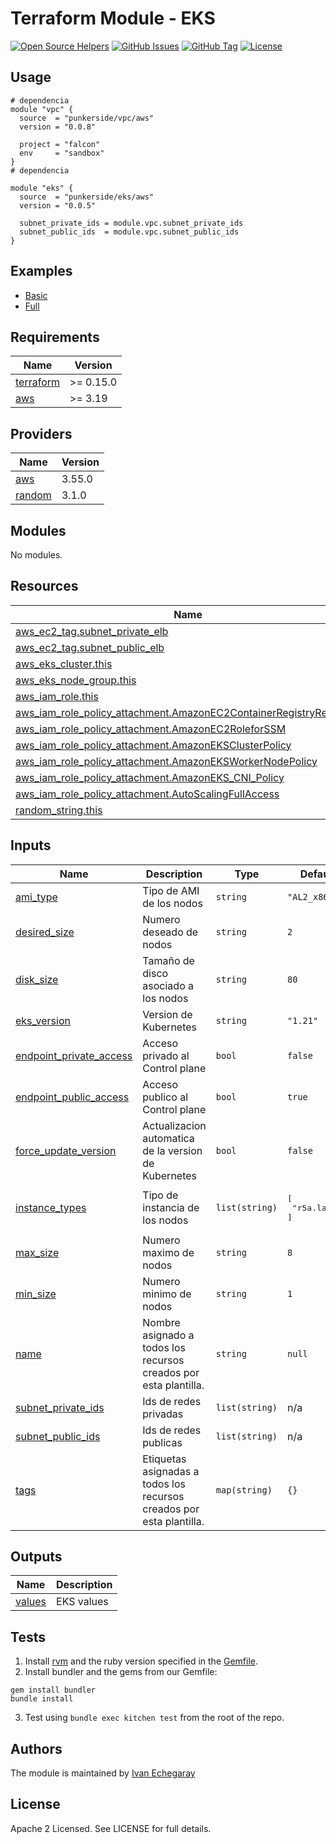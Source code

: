 # Terraform Module - EKS

[![Open Source Helpers](https://www.codetriage.com/punkerside/terraform-aws-eks/badges/users.svg)](https://www.codetriage.com/punkerside/terraform-aws-eks)
[![GitHub Issues](https://img.shields.io/github/issues/punkerside/terraform-aws-eks.svg)](https://github.com/punkerside/terraform-aws-eks/issues)
[![GitHub Tag](https://img.shields.io/github/tag-date/punkerside/terraform-aws-eks.svg?style=plastic)](https://github.com/punkerside/terraform-aws-eks/tags/)
[![License](https://img.shields.io/badge/License-Apache%202.0-blue.svg)](https://opensource.org/licenses/Apache-2.0)

## Usage

```hcl
# dependencia
module "vpc" {
  source  = "punkerside/vpc/aws"
  version = "0.0.8"

  project = "falcon"
  env     = "sandbox"
}
# dependencia

module "eks" {
  source  = "punkerside/eks/aws"
  version = "0.0.5"

  subnet_private_ids = module.vpc.subnet_private_ids
  subnet_public_ids  = module.vpc.subnet_public_ids
}
```

## Examples

* [Basic](https://github.com/punkerside/terraform-aws-eks/tree/master/examples/basic)
* [Full](https://github.com/punkerside/terraform-aws-eks/tree/master/examples/full)

<!-- BEGINNING OF PRE-COMMIT-TERRAFORM DOCS HOOK -->
## Requirements

| Name | Version |
|------|---------|
| <a name="requirement_terraform"></a> [terraform](#requirement\_terraform) | >= 0.15.0 |
| <a name="requirement_aws"></a> [aws](#requirement\_aws) | >= 3.19 |

## Providers

| Name | Version |
|------|---------|
| <a name="provider_aws"></a> [aws](#provider\_aws) | 3.55.0 |
| <a name="provider_random"></a> [random](#provider\_random) | 3.1.0 |

## Modules

No modules.

## Resources

| Name | Type |
|------|------|
| [aws_ec2_tag.subnet_private_elb](https://registry.terraform.io/providers/hashicorp/aws/latest/docs/resources/ec2_tag) | resource |
| [aws_ec2_tag.subnet_public_elb](https://registry.terraform.io/providers/hashicorp/aws/latest/docs/resources/ec2_tag) | resource |
| [aws_eks_cluster.this](https://registry.terraform.io/providers/hashicorp/aws/latest/docs/resources/eks_cluster) | resource |
| [aws_eks_node_group.this](https://registry.terraform.io/providers/hashicorp/aws/latest/docs/resources/eks_node_group) | resource |
| [aws_iam_role.this](https://registry.terraform.io/providers/hashicorp/aws/latest/docs/resources/iam_role) | resource |
| [aws_iam_role_policy_attachment.AmazonEC2ContainerRegistryReadOnly](https://registry.terraform.io/providers/hashicorp/aws/latest/docs/resources/iam_role_policy_attachment) | resource |
| [aws_iam_role_policy_attachment.AmazonEC2RoleforSSM](https://registry.terraform.io/providers/hashicorp/aws/latest/docs/resources/iam_role_policy_attachment) | resource |
| [aws_iam_role_policy_attachment.AmazonEKSClusterPolicy](https://registry.terraform.io/providers/hashicorp/aws/latest/docs/resources/iam_role_policy_attachment) | resource |
| [aws_iam_role_policy_attachment.AmazonEKSWorkerNodePolicy](https://registry.terraform.io/providers/hashicorp/aws/latest/docs/resources/iam_role_policy_attachment) | resource |
| [aws_iam_role_policy_attachment.AmazonEKS_CNI_Policy](https://registry.terraform.io/providers/hashicorp/aws/latest/docs/resources/iam_role_policy_attachment) | resource |
| [aws_iam_role_policy_attachment.AutoScalingFullAccess](https://registry.terraform.io/providers/hashicorp/aws/latest/docs/resources/iam_role_policy_attachment) | resource |
| [random_string.this](https://registry.terraform.io/providers/hashicorp/random/latest/docs/resources/string) | resource |

## Inputs

| Name | Description | Type | Default | Required |
|------|-------------|------|---------|:--------:|
| <a name="input_ami_type"></a> [ami\_type](#input\_ami\_type) | Tipo de AMI de los nodos | `string` | `"AL2_x86_64"` | no |
| <a name="input_desired_size"></a> [desired\_size](#input\_desired\_size) | Numero deseado de nodos | `string` | `2` | no |
| <a name="input_disk_size"></a> [disk\_size](#input\_disk\_size) | Tamaño de disco asociado a los nodos | `string` | `80` | no |
| <a name="input_eks_version"></a> [eks\_version](#input\_eks\_version) | Version de Kubernetes | `string` | `"1.21"` | no |
| <a name="input_endpoint_private_access"></a> [endpoint\_private\_access](#input\_endpoint\_private\_access) | Acceso privado al Control plane | `bool` | `false` | no |
| <a name="input_endpoint_public_access"></a> [endpoint\_public\_access](#input\_endpoint\_public\_access) | Acceso publico al Control plane | `bool` | `true` | no |
| <a name="input_force_update_version"></a> [force\_update\_version](#input\_force\_update\_version) | Actualizacion automatica de la version de Kubernetes | `bool` | `false` | no |
| <a name="input_instance_types"></a> [instance\_types](#input\_instance\_types) | Tipo de instancia de los nodos | `list(string)` | <pre>[<br>  "r5a.large"<br>]</pre> | no |
| <a name="input_max_size"></a> [max\_size](#input\_max\_size) | Numero maximo de nodos | `string` | `8` | no |
| <a name="input_min_size"></a> [min\_size](#input\_min\_size) | Numero minimo de nodos | `string` | `1` | no |
| <a name="input_name"></a> [name](#input\_name) | Nombre asignado a todos los recursos creados por esta plantilla. | `string` | `null` | no |
| <a name="input_subnet_private_ids"></a> [subnet\_private\_ids](#input\_subnet\_private\_ids) | Ids de redes privadas | `list(string)` | n/a | yes |
| <a name="input_subnet_public_ids"></a> [subnet\_public\_ids](#input\_subnet\_public\_ids) | Ids de redes publicas | `list(string)` | n/a | yes |
| <a name="input_tags"></a> [tags](#input\_tags) | Etiquetas asignadas a todos los recursos creados por esta plantilla. | `map(string)` | `{}` | no |

## Outputs

| Name | Description |
|------|-------------|
| <a name="output_values"></a> [values](#output\_values) | EKS values |
<!-- END OF PRE-COMMIT-TERRAFORM DOCS HOOK -->

## Tests

1. Install [rvm](https://rvm.io/rvm/install) and the ruby version specified in the [Gemfile](https://github.com/punkerside/terraform-aws-eks/tree/master/Gemfile).
2. Install bundler and the gems from our Gemfile:
```
gem install bundler
bundle install
```
3. Test using `bundle exec kitchen test` from the root of the repo.

## Authors

The module is maintained by [Ivan Echegaray](https://github.com/punkerside)

## License

Apache 2 Licensed. See LICENSE for full details.